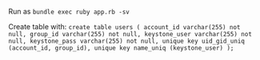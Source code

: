 Run as `bundle exec ruby app.rb -sv`

Create table with:
`create table users (
  account_id varchar(255) not null,
  group_id varchar(255) not null,
  keystone_user varchar(255) not null,
  keystone_pass varchar(255) not null,
  unique key uid_gid_uniq (account_id, group_id),
  unique key name_uniq (keystone_user)
);`
